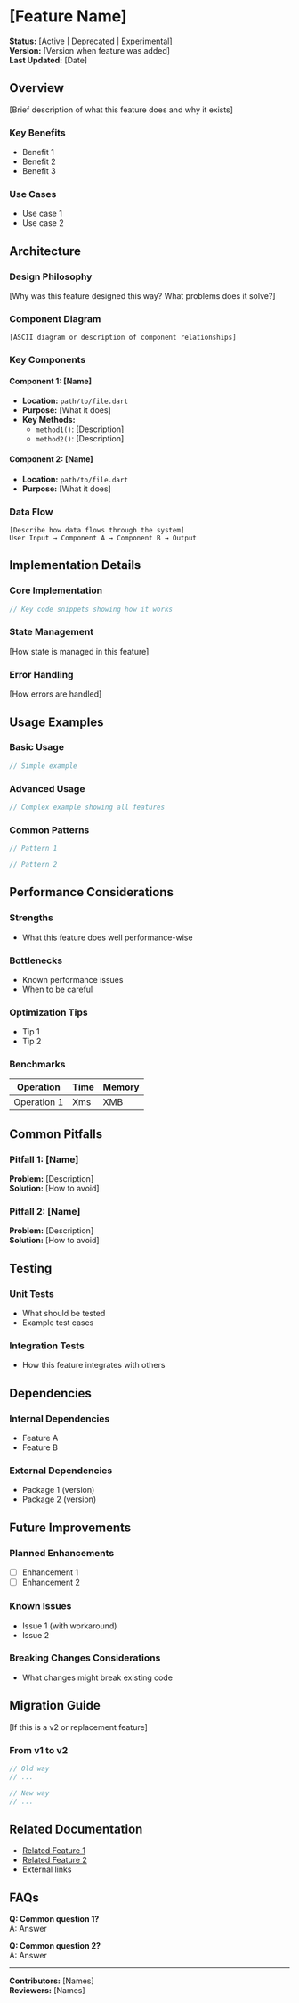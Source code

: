 # [Feature Name]

**Status:** [Active | Deprecated | Experimental]  
**Version:** [Version when feature was added]  
**Last Updated:** [Date]

## Overview

[Brief description of what this feature does and why it exists]

### Key Benefits
- Benefit 1
- Benefit 2
- Benefit 3

### Use Cases
- Use case 1
- Use case 2

## Architecture

### Design Philosophy

[Why was this feature designed this way? What problems does it solve?]

### Component Diagram

```
[ASCII diagram or description of component relationships]
```

### Key Components

#### Component 1: [Name]
- **Location:** `path/to/file.dart`
- **Purpose:** [What it does]
- **Key Methods:**
  - `method1()`: [Description]
  - `method2()`: [Description]

#### Component 2: [Name]
- **Location:** `path/to/file.dart`
- **Purpose:** [What it does]

### Data Flow

```
[Describe how data flows through the system]
User Input → Component A → Component B → Output
```

## Implementation Details

### Core Implementation

```dart
// Key code snippets showing how it works
```

### State Management

[How state is managed in this feature]

### Error Handling

[How errors are handled]

## Usage Examples

### Basic Usage

```dart
// Simple example
```

### Advanced Usage

```dart
// Complex example showing all features
```

### Common Patterns

```dart
// Pattern 1
```

```dart
// Pattern 2
```

## Performance Considerations

### Strengths
- What this feature does well performance-wise

### Bottlenecks
- Known performance issues
- When to be careful

### Optimization Tips
- Tip 1
- Tip 2

### Benchmarks

| Operation | Time | Memory |
|-----------|------|--------|
| Operation 1 | Xms | XMB |

## Common Pitfalls

### Pitfall 1: [Name]
**Problem:** [Description]  
**Solution:** [How to avoid]

### Pitfall 2: [Name]
**Problem:** [Description]  
**Solution:** [How to avoid]

## Testing

### Unit Tests
- What should be tested
- Example test cases

### Integration Tests
- How this feature integrates with others

## Dependencies

### Internal Dependencies
- Feature A
- Feature B

### External Dependencies
- Package 1 (version)
- Package 2 (version)

## Future Improvements

### Planned Enhancements
- [ ] Enhancement 1
- [ ] Enhancement 2

### Known Issues
- Issue 1 (with workaround)
- Issue 2

### Breaking Changes Considerations
- What changes might break existing code

## Migration Guide

[If this is a v2 or replacement feature]

### From v1 to v2
```dart
// Old way
// ...

// New way
// ...
```

## Related Documentation

- [Related Feature 1](./link.md)
- [Related Feature 2](./link.md)
- External links

## FAQs

**Q: Common question 1?**  
A: Answer

**Q: Common question 2?**  
A: Answer

---

**Contributors:** [Names]  
**Reviewers:** [Names]

